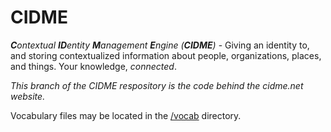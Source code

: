 # CIDME
_**C**ontextual **ID**entity **M**anagement **E**ngine (**CIDME**)_ - Giving an identity to, and storing contextualized information about people, organizations, places, and things.  Your knowledge, _connected_.

_This branch of the CIDME respository is the code behind the cidme.net website._

Vocabulary files may be located in the [/vocab](/vocab) directory.
